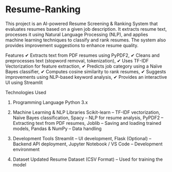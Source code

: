 # Resume-Ranking
This project is an AI-powered Resume Screening & Ranking System that evaluates resumes based on a given job description. It extracts resume text, processes it using Natural Language Processing (NLP), and applies machine learning techniques to classify and rank resumes. The system also provides improvement suggestions to enhance resume quality.

Features
✔ Extracts text from PDF resumes using PyPDF2,
✔ Cleans and preprocesses text (stopword removal, tokenization),
✔ Uses TF-IDF Vectorization for feature extraction,
✔ Predicts job category using a Naïve Bayes classifier,
✔ Computes cosine similarity to rank resumes,
✔ Suggests improvements using NLP-based keyword analysis,
✔ Provides an interactive UI using Streamlit

Technologies Used
1. Programming Language
Python 3.x

2. Machine Learning & NLP Libraries
Scikit-learn – TF-IDF vectorization, Naïve Bayes classification,
Spacy – NLP for resume analysis,
PyPDF2 – Extracting text from PDF resumes,
Joblib – Saving and loading trained models,
Pandas & NumPy – Data handling

3. Development Tools
Streamlit – UI development,
Flask (Optional) – Backend API deployment,
Jupyter Notebook / VS Code – Development environment

4. Dataset
Updated Resume Dataset (CSV Format) – Used for training the model
